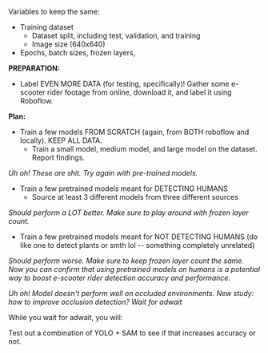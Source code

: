 Variables to keep the same:
- Training dataset
	- Dataset split, including test, validation, and training
	- Image size (640x640)
- Epochs, batch sizes, frozen layers, 


**PREPARATION:**

- Label EVEN MORE DATA (for testing, specifically)! Gather some e-scooter rider footage from online, download it, and label it using Roboflow.

**Plan:**

- Train a few models FROM SCRATCH (again, from BOTH roboflow and locally). KEEP ALL DATA.
	- Train a small model, medium model, and large model on the dataset. Report findings.


*Uh oh! These are shit. Try again with pre-trained models.*

- Train a few pretrained models meant for DETECTING HUMANS
	- Source at least 3 different models from three different sources

*Should perform a LOT better. Make sure to play around with frozen layer count.*

- Train a few pretrained models meant for NOT DETECTING HUMANS (do like one to detect plants or smth lol -- something completely unrelated)

*Should perform worse. Make sure to keep frozen layer count the same. Now you can confirm that using pretrained models on humans is a potential way to boost e-scooter rider detection accuracy and performance.*

*Uh oh! Model doesn't perform well on occluded environments. New study: how to improve occlusion detection? Wait for adwait*

While you wait for adwait, you will:

Test out a combination of YOLO + SAM to see if that increases accuracy or not.


